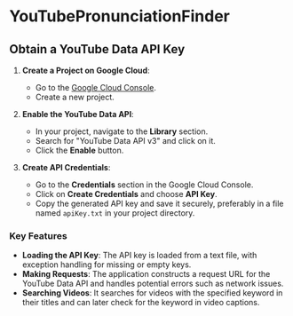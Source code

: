 # YouTubePronunciationFinder


## Obtain a YouTube Data API Key

1. **Create a Project on Google Cloud**:
   - Go to the [Google Cloud Console](https://console.cloud.google.com/).
   - Create a new project.

2. **Enable the YouTube Data API**:
   - In your project, navigate to the **Library** section.
   - Search for "YouTube Data API v3" and click on it.
   - Click the **Enable** button.

3. **Create API Credentials**:
   - Go to the **Credentials** section in the Google Cloud Console.
   - Click on **Create Credentials** and choose **API Key**.
   - Copy the generated API key and save it securely, preferably in a file named `apiKey.txt` in your project directory.


### Key Features

- **Loading the API Key**: The API key is loaded from a text file, with exception handling for missing or empty keys.
- **Making Requests**: The application constructs a request URL for the YouTube Data API and handles potential errors such as network issues.
- **Searching Videos**: It searches for videos with the specified keyword in their titles and can later check for the keyword in video captions.
